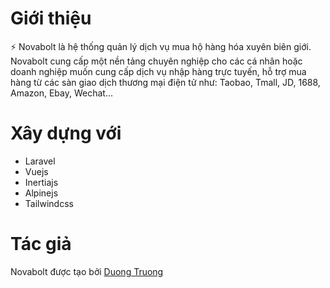 # Giới thiệu

⚡ Novabolt là hệ thống quản lý dịch vụ mua hộ hàng hóa xuyên biên giới. Novabolt cung cấp một nền tảng chuyên nghiệp cho
các cá nhân hoặc doanh nghiệp muốn cung cấp dịch vụ nhập hàng trực tuyến, hỗ trợ mua hàng từ các sàn giao dịch thương
mại điện tử như: Taobao, Tmall, JD, 1688, Amazon, Ebay, Wechat...

# Xây dựng với

* Laravel
* Vuejs
* Inertiajs
* Alpinejs
* Tailwindcss

# Tác giả

Novabolt được tạo bởi [Duong Truong](https://github.com/duongtdvn)
